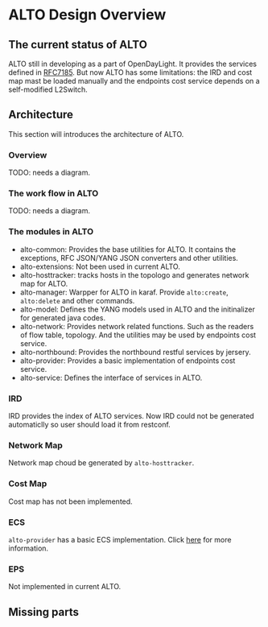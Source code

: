 # ALTO Design Overview

## The current status of ALTO

ALTO still in developing as a part of OpenDayLight. It provides the services defined in [RFC7185](https://tools.ietf.org/html/rfc7285). But now ALTO has some limitations: the IRD and cost map mast be loaded manually and the endpoints cost service depends on a self-modified L2Switch. 

## Architecture

This section will introduces the architecture of ALTO.

### Overview

TODO: needs a diagram.

### The work flow in ALTO

TODO: needs a diagram.

### The modules in ALTO

- alto-common: Provides the base utilities for ALTO. It contains the exceptions, RFC JSON/YANG JSON converters and other utilities.
- alto-extensions: Not been used in current ALTO.
- alto-hosttracker: tracks hosts in the topologo and generates network map for ALTO.
- alto-manager: Warpper for ALTO in karaf. Provide `alto:create`, `alto:delete` and other commands.
- alto-model: Defines the YANG models used in ALTO and the initinalizer for generated java codes.
- alto-network: Provides network related functions. Such as the readers of flow table, topology. And the utilities may be used by endpoints cost service. 
- alto-northbound: Provides the northbound restful services by jersery.
- alto-provider: Provides a basic implementation of endpoints cost service.
- alto-service: Defines the interface of services in ALTO.

### IRD

IRD provides the index of ALTO services. Now IRD could not be generated automaticlly so user should load it from restconf.

### Network Map

Network map choud be generated by `alto-hosttracker`.

### Cost Map

Cost map has not been implemented.

### ECS

`alto-provider` has a basic ECS implementation. Click [here](./ECS_design_document.md) for more information.

### EPS

Not implemented in current ALTO.

## Missing parts

